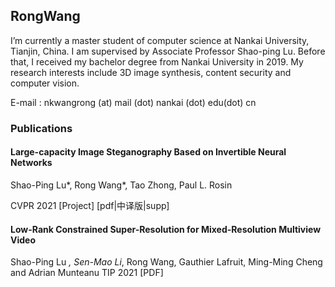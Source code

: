 ## RongWang

I’m currently a master student of computer science at Nankai University, Tianjin, China. I am supervised by Associate Professor Shao-ping Lu. Before that, I received my bachelor degree from Nankai University in 2019. My research interests include 3D image synthesis, content security and computer vision. 

E-mail : nkwangrong (at) mail (dot) nankai (dot) edu(dot) cn


### Publications

#### Large-capacity Image Steganography Based on Invertible Neural Networks
Shao-Ping Lu*, Rong Wang*, Tao Zhong, Paul L. Rosin

CVPR 2021 [Project] [pdf|中译版|supp]

#### Low-Rank Constrained Super-Resolution for Mixed-Resolution Multiview Video
Shao-Ping Lu *, Sen-Mao Li*, Rong Wang, Gauthier Lafruit, Ming-Ming Cheng and Adrian Munteanu
TIP 2021 [PDF] 


